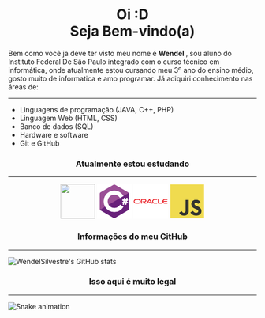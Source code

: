 <h1 align="center">Oi :D<br>Seja Bem-vindo(a) </h1> 

  <p>Bem como você ja deve ter visto meu nome é <strong> Wendel </strong>, 
  sou aluno do Instituto Federal De São Paulo integrado com
  o curso técnico em informática, onde atualmente estou cursando
  meu 3º ano do ensino médio, gosto muito de informatica e amo programar. Já adiquiri
  conhecimento nas áreas de: </p>

<hr>

- Linguagens de programação (JAVA, C++, PHP)
- Linguagem Web (HTML, CSS)
- Banco de dados (SQL)
- Hardware e software
- Git e GitHub

<h3 align = "center"> Atualmente estou estudando </h3>
<hr>
  <div align="center">
    <img src="https://img.icons8.com/color/452/python.png" width =" 70 "height =" 70 "/>
    <img src="https://raw.githubusercontent.com/devicons/devicon/master/icons/csharp/csharp-original.svg " width =" 70 "height =" 70 "/>
     <img src="https://raw.githubusercontent.com/devicons/devicon/master/icons/oracle/oracle-original.svg" width =" 70 "height =" 70 "/>
    <img src="https://raw.githubusercontent.com/devicons/devicon/master/icons/javascript/javascript-original.svg" width =" 70 "height =" 70 "/>
  </div>

<h3 align = "center"> Informações do meu GitHub</h3>
<hr>
  <img alt= "WendelSilvestre's GitHub stats" src="https://github-readme-stats.vercel.app/api?username=WendelSilvestre&theme=nord&show_icons=true)" />

<h3 align = "center"> Isso aqui é muito legal </h3>
<hr>

![Snake animation](https://github.com/WendelSilvestre/snk/raw/output/github-contribution-grid-snake.svg)
